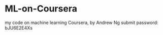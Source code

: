 ML-on-Coursera
==============

my code on machine learning Coursera, by Andrew Ng
submit password: bJU6E2E4Xs